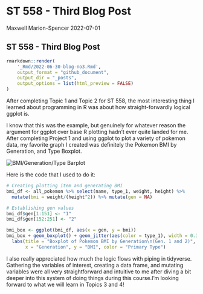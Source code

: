 ST 558 - Third Blog Post
================
Maxwell Marion-Spencer
2022-07-01

## ST 558 - Third Blog Post

``` r
rmarkdown::render(
    '_Rmd/2022-06-30-blog-no3.Rmd', 
    output_format = "github_document",
    output_dir = "_posts",
    output_options = list(html_preview = FALSE)
)
```

After completing Topic 1 and Topic 2 for ST 558, the most interesting
thing I learned about programming in R was about how straight-forwardly
logical ggplot is.

I know that this was the example, but genuinely for whatever reason the
argument for ggplot over base R plotting hadn’t ever quite landed for
me. After completing Project 1 and using ggplot to plot a variety of
pokemon data, my favorite graph I created was definitely the Pokemon BMI
by Generation, and Type Boxplot.

![BMI/Generation/Type
Barplot](https://maxwell-marion.github.io/project1-558/README_files/figure-gfm/unnamed-chunk-18-1.png)

Here is the code that I used to do it:

``` r
# Creating plotting item and generating BMI
bmi_df <- all_pokemon %>% select(name, type_1, weight, height) %>% 
  mutate(bmi = weight/(height^2)) %>% mutate(gen = NA)

# Establishing gen values
bmi_df$gen[1:151] <- "1"
bmi_df$gen[152:251] <- "2"

bmi_box <- ggplot(bmi_df, aes(x = gen, y = bmi))
bmi_box + geom_boxplot() + geom_jitter(aes(color = type_1), width = 0.3) + 
  labs(title = "Boxplot of Pokemon BMI by Generation\n(Gen. 1 and 2)",
       x = "Generation", y = "BMI", color = "Primary Type")
```

I also really appreciated how much the logic flows with piping in
tidyverse. Gathering the variables of interest, creating a data frame,
and mutating variables were all very straightforward and intuitive to me
after diving a bit deeper into this system of doing things during this
course.I’m looking forward to what we will learn in Topics 3 and 4!
